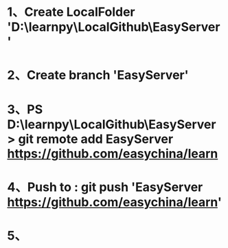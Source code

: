 # 1、Create LocalFolder 'D:\learnpy\LocalGithub\EasyServer'
# 2、Create branch 'EasyServer'
# 3、PS D:\learnpy\LocalGithub\EasyServer> git remote add EasyServer https://github.com/easychina/learn
# 4、Push to : git push 'EasyServer https://github.com/easychina/learn'
# 5、